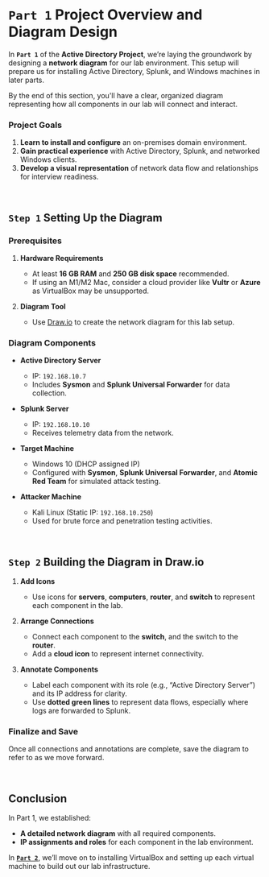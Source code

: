 # `Part 1` Project Overview and Diagram Design

In **`Part 1`** of the **Active Directory Project**, we’re laying the groundwork by designing a **network diagram** for our lab environment. This setup will prepare us for installing Active Directory, Splunk, and Windows machines in later parts.

By the end of this section, you'll have a clear, organized diagram representing how all components in our lab will connect and interact.

### Project Goals

1. **Learn to install and configure** an on-premises domain environment.
2. **Gain practical experience** with Active Directory, Splunk, and networked Windows clients.
3. **Develop a visual representation** of network data flow and relationships for interview readiness.

<br>

## `Step 1` Setting Up the Diagram

### Prerequisites

1. **Hardware Requirements**  
   - At least **16 GB RAM** and **250 GB disk space** recommended.
   - If using an M1/M2 Mac, consider a cloud provider like **Vultr** or **Azure** as VirtualBox may be unsupported.

2. **Diagram Tool**  
   - Use [Draw.io](https://www.draw.io) to create the network diagram for this lab setup.

### Diagram Components

- **Active Directory Server**  
  - IP: `192.168.10.7`  
  - Includes **Sysmon** and **Splunk Universal Forwarder** for data collection.

- **Splunk Server**  
  - IP: `192.168.10.10`  
  - Receives telemetry data from the network.

- **Target Machine**  
  - Windows 10 (DHCP assigned IP)  
  - Configured with **Sysmon**, **Splunk Universal Forwarder**, and **Atomic Red Team** for simulated attack testing.

- **Attacker Machine**  
  - Kali Linux (Static IP: `192.168.10.250`)  
  - Used for brute force and penetration testing activities.

<br>

## `Step 2` Building the Diagram in Draw.io

1. **Add Icons**  
   - Use icons for **servers**, **computers**, **router**, and **switch** to represent each component in the lab.

2. **Arrange Connections**  
   - Connect each component to the **switch**, and the switch to the **router**.
   - Add a **cloud icon** to represent internet connectivity.

3. **Annotate Components**  
   - Label each component with its role (e.g., “Active Directory Server”) and its IP address for clarity.
   - Use **dotted green lines** to represent data flows, especially where logs are forwarded to Splunk.

### Finalize and Save

Once all connections and annotations are complete, save the diagram to refer to as we move forward.

<br>

## Conclusion

In Part 1, we established:

- **A detailed network diagram** with all required components.
- **IP assignments and roles** for each component in the lab environment.

In [**`Part 2`**](Part-2.md), we’ll move on to installing VirtualBox and setting up each virtual machine to build out our lab infrastructure.
